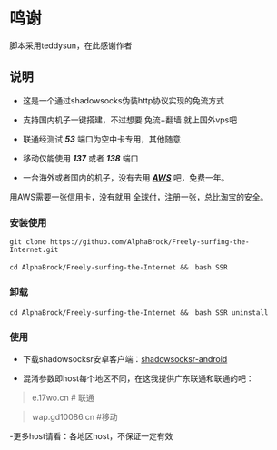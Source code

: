 鸣谢
======
脚本采用teddysun，在此感谢作者

说明
-----------------

- 这是一个通过shadowsocks伪装http协议实现的免流方式

- 支持国内机子一键搭建，不过想要 免流+翻墙 就上国外vps吧

- 联通经测试 ***53*** 端口为空中卡专用，其他随意

- 移动仅能使用 ***137*** 或者 ***138*** 端口

- 一台海外或者国内的机子，没有去用 [***AWS***](https://aws.amazon.com/cn/free/) 吧，免费一年。

用AWS需要一张信用卡，没有就用 [全球付](https://www.globalcash.hk/)，注册一张，总比淘宝的安全。

### 安装使用


```
git clone https://github.com/AlphaBrock/Freely-surfing-the-Internet.git
```
```
cd AlphaBrock/Freely-surfing-the-Internet &&　bash SSR
```
### 卸载

```
cd AlphaBrock/Freely-surfing-the-Internet &&　bash SSR uninstall
```
### 使用

- 下载shadowsocksr安卓客户端：[shadowsocksr-android](https://soft.alphabrock.cn/shadowsocks/ssr-3.0.4.3.apk)

- 混淆参数即host每个地区不同，在这我提供广东联通和联通的吧：

> e.17wo.cn # 联通

> wap.gd10086.cn #移动

-更多host请看：各地区host，不保证一定有效